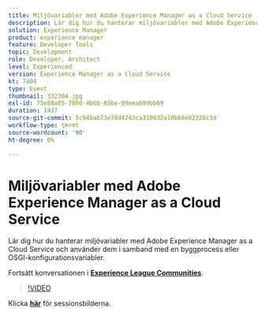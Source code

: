 ```yaml
---
title: Miljövariabler med Adobe Experience Manager as a Cloud Service
description: Lär dig hur du hanterar miljövariabler med Adobe Experience Manager as a Cloud Service och använder dem i samband med en byggprocess eller OSGI-konfigurationsvariabler.
solution: Experience Manager
product: experience manager
feature: Developer Tools
topic: Development
role: Developer, Architect
level: Experienced
version: Experience Manager as a Cloud Service
kt: 7404
type: Event
thumbnail: 332304.jpg
exl-id: 75e88a05-780d-4b6b-85be-09eea699bb69
duration: 1437
source-git-commit: 5c946ab73e78d4243ca310032a10bb8e82228c3d
workflow-type: tm+mt
source-wordcount: '90'
ht-degree: 0%

---
```


# Miljövariabler med Adobe Experience Manager as a Cloud Service

Lär dig hur du hanterar miljövariabler med Adobe Experience Manager as a Cloud Service och använder dem i samband med en byggprocess eller OSGI-konfigurationsvariabler.

Fortsätt konversationen i **[Experience League Communities](https://adobe.ly/36Yd3v6)**.

>[!VIDEO](https://video.tv.adobe.com/v/332304/?quality=12&learn=on&hidetitle=true)

Klicka **[här](/help/adobe-developers-live/assets/environment-variables-aemcs.pdf)** för sessionsbilderna.
